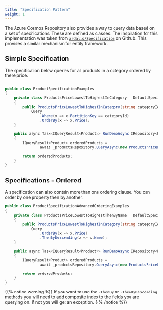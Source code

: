 ```yaml
---
title: "Specification Pattern"
weight: 1
---
```


The Azure Cosmos Repository also provides a way to query data based on a set of specifications. These are defined as classes. The inspiration for this implementation was taken from [`ardalis/Specification`](https://github.com/ardalis/Specification) on Github. This provides a similar mechanism for entity framework.

## Simple Specification

The specification below queries for all products in a category ordered by there price.

```csharp

public class ProductSpecificationExamples
{
    private class ProductsPriceLowestToHighestInCategory : DefaultSpecification<Product>
    {
        public ProductsPriceLowestToHighestInCategory(string categoryId) =>
            Query
                .Where(x => x.PartitionKey == categoryId)
                .OrderBy(x => x.Price);
    }

    public async Task<IQueryResult<Product>> RunDemoAsync(IRepository<Product> repository)
    {
        IQueryResult<Product> orderedProducts =
                await _productsRepository.QueryAsync(new ProductsPriceLowestToHighestInCategory("Clothing"));

        return orderedProducts;
    }
}
```

## Specifications - Ordered

A specification can also contain more than one ordering clause. You can order by one property then by another.

```csharp
public class ProductSpecificationAdvancedOrderingExamples
{
    private class ProductsPriceLowestToHighestThenByName : DefaultSpecification<Product>
    {
        public ProductsPriceLowestToHighestInCategory(string categoryId) =>
            Query
                .OrderBy(x => x.Price)
                .ThenByDescending(x => x.Name);
    }

    public async Task<IQueryResult<Product>> RunDemoAsync(IRepository<Product> repository)
    {
        IQueryResult<Product> orderedProducts =
                await _productsRepository.QueryAsync(new ProductsPriceLowestToHighestThenByName());

        return orderedProducts;
    }
}
```

{{% notice warning %}}
If you want to use the `.ThenBy` or `.ThenByDescending` methods you will need to add composite index to the fields you are querying on. If not you will get an exception.
{{% /notice %}}